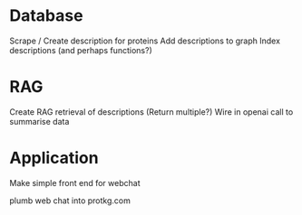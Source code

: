 

# Database
Scrape / Create description for proteins
Add descriptions to graph
Index descriptions (and perhaps functions?)

# RAG
Create RAG retrieval of descriptions (Return multiple?)
Wire in openai call to summarise data

# Application
Make simple front end for webchat

plumb web chat into protkg.com

